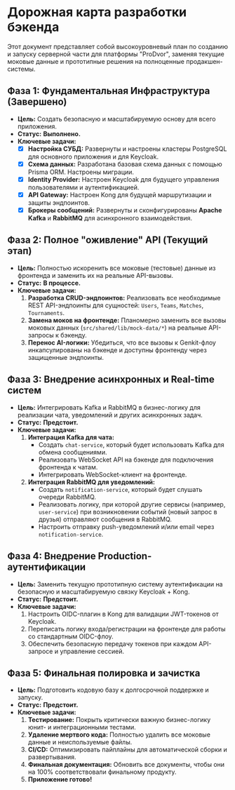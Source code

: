 # Дорожная карта разработки бэкенда

Этот документ представляет собой высокоуровневый план по созданию и запуску серверной части для платформы "ProDvor", заменяя текущие моковые данные и прототипные решения на полноценные продакшен-системы.

## Фаза 1: Фундаментальная Инфраструктура (Завершено)
-   **Цель:** Создать безопасную и масштабируемую основу для всего приложения.
-   **Статус:** **Выполнено.**
-   **Ключевые задачи:**
    -   [x] **Настройка СУБД:** Развернуты и настроены кластеры PostgreSQL для основного приложения и для Keycloak.
    -   [x] **Схема данных:** Разработана базовая схема данных с помощью Prisma ORM. Настроены миграции.
    -   [x] **Identity Provider:** Настроен Keycloak для будущего управления пользователями и аутентификацией.
    -   [x] **API Gateway:** Настроен Kong для будущей маршрутизации и защиты эндпоинтов.
    -   [x] **Брокеры сообщений:** Развернуты и сконфигурированы **Apache Kafka** и **RabbitMQ** для асинхронного взаимодействия.

## Фаза 2: Полное "оживление" API (Текущий этап)
-   **Цель:** Полностью искоренить все моковые (тестовые) данные из фронтенда и заменить их на реальные API-вызовы.
-   **Статус:** **В процессе.**
-   **Ключевые задачи:**
    1.  **Разработка CRUD-эндпоинтов:** Реализовать все необходимые REST API-эндпоинты для сущностей: `Users`, `Teams`, `Matches`, `Tournaments`.
    2.  **Замена моков на фронтенде:** Планомерно заменить все вызовы моковых данных (`src/shared/lib/mock-data/*`) на реальные API-запросы к бэкенду.
    3.  **Перенос AI-логики:** Убедиться, что все вызовы к Genkit-флоу инкапсулированы на бэкенде и доступны фронтенду через защищенные эндпоинты.

## Фаза 3: Внедрение асинхронных и Real-time систем
-   **Цель:** Интегрировать Kafka и RabbitMQ в бизнес-логику для реализации чата, уведомлений и других асинхронных задач.
-   **Статус:** **Предстоит.**
-   **Ключевые задачи:**
    1.  **Интеграция Kafka для чата:**
        -   Создать `chat-service`, который будет использовать Kafka для обмена сообщениями.
        -   Реализовать WebSocket API на бэкенде для подключения фронтенда к чатам.
        -   Интегрировать WebSocket-клиент на фронтенде.
    2.  **Интеграция RabbitMQ для уведомлений:**
        -   Создать `notification-service`, который будет слушать очереди RabbitMQ.
        -   Реализовать логику, при которой другие сервисы (например, `user-service`) при возникновении событий (новый запрос в друзья) отправляют сообщения в RabbitMQ.
        -   Настроить отправку push-уведомлений и/или email через `notification-service`.

## Фаза 4: Внедрение Production-аутентификации
-   **Цель:** Заменить текущую прототипную систему аутентификации на безопасную и масштабируемую связку Keycloak + Kong.
-   **Статус:** **Предстоит.**
-   **Ключевые задачи:**
    1.  Настроить OIDC-плагин в Kong для валидации JWT-токенов от Keycloak.
    2.  Переписать логику входа/регистрации на фронтенде для работы со стандартным OIDC-флоу.
    3.  Обеспечить безопасную передачу токенов при каждом API-запросе и управление сессией.

## Фаза 5: Финальная полировка и зачистка
-   **Цель:** Подготовить кодовую базу к долгосрочной поддержке и запуску.
-   **Статус:** **Предстоит.**
-   **Ключевые задачи:**
    1.  **Тестирование:** Покрыть критически важную бизнес-логику юнит- и интеграционными тестами.
    2.  **Удаление мертвого кода:** Полностью удалить все моковые данные и неиспользуемые файлы.
    3.  **CI/CD:** Оптимизировать пайплайны для автоматической сборки и развертывания.
    4.  **Финальная документация:** Обновить все документы, чтобы они на 100% соответствовали финальному продукту.
    5.  **Приложение готово!**
